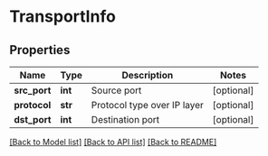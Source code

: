 # TransportInfo

## Properties
Name | Type | Description | Notes
------------ | ------------- | ------------- | -------------
**src_port** | **int** | Source port | [optional] 
**protocol** | **str** | Protocol type over IP layer | [optional] 
**dst_port** | **int** | Destination port | [optional] 

[[Back to Model list]](../README.md#documentation-for-models) [[Back to API list]](../README.md#documentation-for-api-endpoints) [[Back to README]](../README.md)

